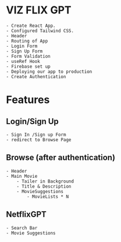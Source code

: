 # VIZ FLIX GPT

    - Create React App.
    - Configured Tailwind CSS.
    - Header
    - Routing of App
    - Login Form
    - Sign Up Form
    - Form Validation
    - useRef Hook
    - Firebase set up
    - Deploying our app to production
    - Create Authentication

# Features

## Login/Sign Up

    - Sign In /Sign up Form
    - redirect to Browse Page

## Browse (after authentication)

    - Header
    - Main Movie
        - Tailer in Background
        - Title & Description
        - MovieSuggestions
            - MovieLists * N

## NetflixGPT

    - Search Bar
    - Movie Suggestions
